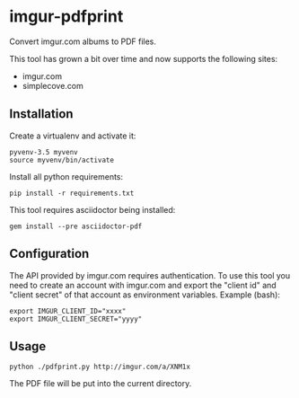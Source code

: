 # imgur-pdfprint

Convert imgur.com albums to PDF files.

This tool has grown a bit over time and now supports the following sites:

- imgur.com
- simplecove.com

## Installation

Create a virtualenv and activate it:

    pyvenv-3.5 myvenv
    source myvenv/bin/activate

Install all python requirements:

    pip install -r requirements.txt


This tool requires asciidoctor being installed:

    gem install --pre asciidoctor-pdf


## Configuration

The API provided by imgur.com requires authentication. To use this tool you need to create
an account with imgur.com and export the "client id" and "client secret" of that account as 
environment variables. Example (bash):

    export IMGUR_CLIENT_ID="xxxx"
    export IMGUR_CLIENT_SECRET="yyyy"


## Usage

    python ./pdfprint.py http://imgur.com/a/XNM1x


The PDF file will be put into the current directory.
